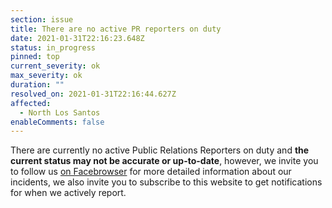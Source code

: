 ```yaml
---
section: issue
title: There are no active PR reporters on duty
date: 2021-01-31T22:16:23.648Z
status: in_progress
pinned: top
current_severity: ok
max_severity: ok
duration: ""
resolved_on: 2021-01-31T22:16:44.627Z
affected:
  - North Los Santos
enableComments: false
---
```

There are currently no active Public Relations Reporters on duty and **the current status may not be accurate or up-to-date**, however, we invite you to follow us [on Facebrowser](https://face.gta.world/pages/LSFire) for more detailed information about our incidents, we also invite you to subscribe to this website to get notifications for when we actively report.
